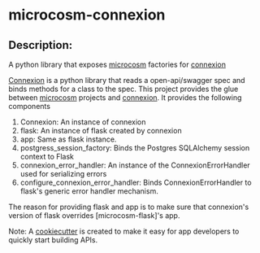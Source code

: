 # microcosm-connexion

## Description:
A python library that exposes [microcosm] factories for [connexion]

[Connexion][connexion] is a python library that reads a open-api/swagger spec and binds methods for a class to the spec.
This project provides the glue between [microcosm] projects and [connexion]. It provides the following components

1. Connexion: An instance of connexion
2. flask: An instance of flask created by connexion
3. app: Same as flask instance.
4. postgress_session_factory: Binds the Postgres SQLAlchemy session context to Flask
5. connexion_error_handler: An instance of the ConnexionErrorHandler used for serializing errors
6. configure_connexion_error_handler: Binds ConnexionErrorHandler to flask's generic error handler mechanism.

The reason for providing flask and app is to make sure that connexion's version of flask overrides [microcosm-flask]'s
app.

Note: A [cookiecutter] is created to make it easy for app developers to quickly start building APIs.

[connexion]: https://github.com/zalando/connexion
[microcosm]: https://github.com/globality-corp/microcosm
[microcsom-flask]: https://github.com/globality-corp/microcosm-flask
[microcsom-postgres]: https://github.com/globality-corp/microcosm-postgres
[cookiecutter]: https://github.com/srikalyan/cookiecutter-connexion-microcosm-service


